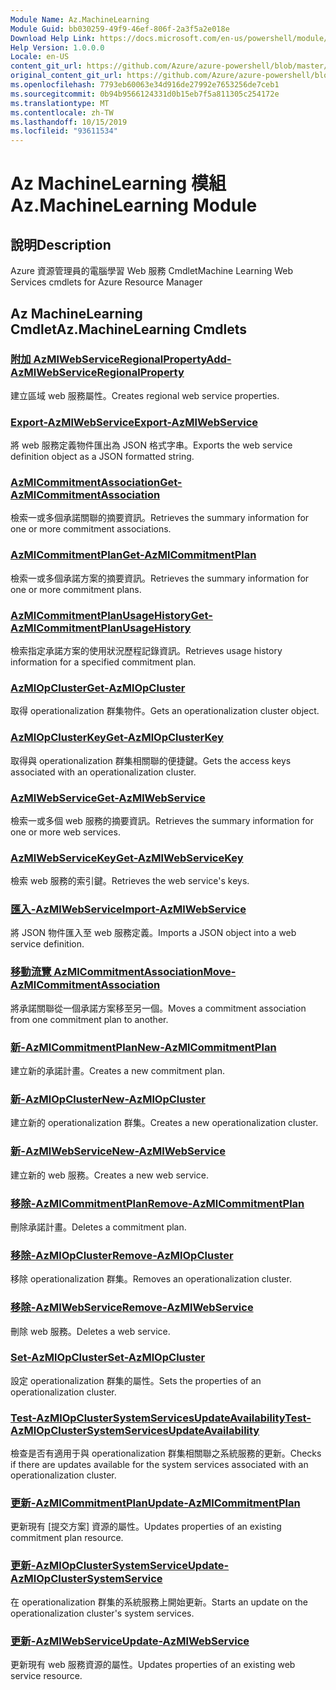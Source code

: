 ```yaml
---
Module Name: Az.MachineLearning
Module Guid: bb030259-49f9-46ef-806f-2a3f5a2e018e
Download Help Link: https://docs.microsoft.com/en-us/powershell/module/az.machinelearning
Help Version: 1.0.0.0
Locale: en-US
content_git_url: https://github.com/Azure/azure-powershell/blob/master/src/MachineLearning/MachineLearning/help/Az.MachineLearning.md
original_content_git_url: https://github.com/Azure/azure-powershell/blob/master/src/MachineLearning/MachineLearning/help/Az.MachineLearning.md
ms.openlocfilehash: 7793eb60063e34d916de27992e7653256de7ceb1
ms.sourcegitcommit: 0b94b9566124331d0b15eb7f5a811305c254172e
ms.translationtype: MT
ms.contentlocale: zh-TW
ms.lasthandoff: 10/15/2019
ms.locfileid: "93611534"
---
```

# <span data-ttu-id="d0048-101">Az MachineLearning 模組</span><span class="sxs-lookup"><span data-stu-id="d0048-101">Az.MachineLearning Module</span></span>
## <span data-ttu-id="d0048-102">說明</span><span class="sxs-lookup"><span data-stu-id="d0048-102">Description</span></span>
<span data-ttu-id="d0048-103">Azure 資源管理員的電腦學習 Web 服務 Cmdlet</span><span class="sxs-lookup"><span data-stu-id="d0048-103">Machine Learning Web Services cmdlets for Azure Resource Manager</span></span>

## <span data-ttu-id="d0048-104">Az MachineLearning Cmdlet</span><span class="sxs-lookup"><span data-stu-id="d0048-104">Az.MachineLearning Cmdlets</span></span>
### [<span data-ttu-id="d0048-105">附加 AzMlWebServiceRegionalProperty</span><span class="sxs-lookup"><span data-stu-id="d0048-105">Add-AzMlWebServiceRegionalProperty</span></span>](Add-AzMlWebServiceRegionalProperty.md)
<span data-ttu-id="d0048-106">建立區域 web 服務屬性。</span><span class="sxs-lookup"><span data-stu-id="d0048-106">Creates regional web service properties.</span></span>

### [<span data-ttu-id="d0048-107">Export-AzMlWebService</span><span class="sxs-lookup"><span data-stu-id="d0048-107">Export-AzMlWebService</span></span>](Export-AzMlWebService.md)
<span data-ttu-id="d0048-108">將 web 服務定義物件匯出為 JSON 格式字串。</span><span class="sxs-lookup"><span data-stu-id="d0048-108">Exports the web service definition object as a JSON formatted string.</span></span>

### [<span data-ttu-id="d0048-109">AzMlCommitmentAssociation</span><span class="sxs-lookup"><span data-stu-id="d0048-109">Get-AzMlCommitmentAssociation</span></span>](Get-AzMlCommitmentAssociation.md)
<span data-ttu-id="d0048-110">檢索一或多個承諾關聯的摘要資訊。</span><span class="sxs-lookup"><span data-stu-id="d0048-110">Retrieves the summary information for one or more commitment associations.</span></span>

### [<span data-ttu-id="d0048-111">AzMlCommitmentPlan</span><span class="sxs-lookup"><span data-stu-id="d0048-111">Get-AzMlCommitmentPlan</span></span>](Get-AzMlCommitmentPlan.md)
<span data-ttu-id="d0048-112">檢索一或多個承諾方案的摘要資訊。</span><span class="sxs-lookup"><span data-stu-id="d0048-112">Retrieves the summary information for one or more commitment plans.</span></span>

### [<span data-ttu-id="d0048-113">AzMlCommitmentPlanUsageHistory</span><span class="sxs-lookup"><span data-stu-id="d0048-113">Get-AzMlCommitmentPlanUsageHistory</span></span>](Get-AzMlCommitmentPlanUsageHistory.md)
<span data-ttu-id="d0048-114">檢索指定承諾方案的使用狀況歷程記錄資訊。</span><span class="sxs-lookup"><span data-stu-id="d0048-114">Retrieves usage history information for a specified commitment plan.</span></span>

### [<span data-ttu-id="d0048-115">AzMlOpCluster</span><span class="sxs-lookup"><span data-stu-id="d0048-115">Get-AzMlOpCluster</span></span>](Get-AzMlOpCluster.md)
<span data-ttu-id="d0048-116">取得 operationalization 群集物件。</span><span class="sxs-lookup"><span data-stu-id="d0048-116">Gets an operationalization cluster object.</span></span>

### [<span data-ttu-id="d0048-117">AzMlOpClusterKey</span><span class="sxs-lookup"><span data-stu-id="d0048-117">Get-AzMlOpClusterKey</span></span>](Get-AzMlOpClusterKey.md)
<span data-ttu-id="d0048-118">取得與 operationalization 群集相關聯的便捷鍵。</span><span class="sxs-lookup"><span data-stu-id="d0048-118">Gets the access keys associated with an operationalization cluster.</span></span>

### [<span data-ttu-id="d0048-119">AzMlWebService</span><span class="sxs-lookup"><span data-stu-id="d0048-119">Get-AzMlWebService</span></span>](Get-AzMlWebService.md)
<span data-ttu-id="d0048-120">檢索一或多個 web 服務的摘要資訊。</span><span class="sxs-lookup"><span data-stu-id="d0048-120">Retrieves the summary information for one or more web services.</span></span>

### [<span data-ttu-id="d0048-121">AzMlWebServiceKey</span><span class="sxs-lookup"><span data-stu-id="d0048-121">Get-AzMlWebServiceKey</span></span>](Get-AzMlWebServiceKey.md)
<span data-ttu-id="d0048-122">檢索 web 服務的索引鍵。</span><span class="sxs-lookup"><span data-stu-id="d0048-122">Retrieves the web service's keys.</span></span>

### [<span data-ttu-id="d0048-123">匯入-AzMlWebService</span><span class="sxs-lookup"><span data-stu-id="d0048-123">Import-AzMlWebService</span></span>](Import-AzMlWebService.md)
<span data-ttu-id="d0048-124">將 JSON 物件匯入至 web 服務定義。</span><span class="sxs-lookup"><span data-stu-id="d0048-124">Imports a JSON object into a web service definition.</span></span>

### [<span data-ttu-id="d0048-125">移動流覽 AzMlCommitmentAssociation</span><span class="sxs-lookup"><span data-stu-id="d0048-125">Move-AzMlCommitmentAssociation</span></span>](Move-AzMlCommitmentAssociation.md)
<span data-ttu-id="d0048-126">將承諾關聯從一個承諾方案移至另一個。</span><span class="sxs-lookup"><span data-stu-id="d0048-126">Moves a commitment association from one commitment plan to another.</span></span>

### [<span data-ttu-id="d0048-127">新-AzMlCommitmentPlan</span><span class="sxs-lookup"><span data-stu-id="d0048-127">New-AzMlCommitmentPlan</span></span>](New-AzMlCommitmentPlan.md)
<span data-ttu-id="d0048-128">建立新的承諾計畫。</span><span class="sxs-lookup"><span data-stu-id="d0048-128">Creates a new commitment plan.</span></span>

### [<span data-ttu-id="d0048-129">新-AzMlOpCluster</span><span class="sxs-lookup"><span data-stu-id="d0048-129">New-AzMlOpCluster</span></span>](New-AzMlOpCluster.md)
<span data-ttu-id="d0048-130">建立新的 operationalization 群集。</span><span class="sxs-lookup"><span data-stu-id="d0048-130">Creates a new operationalization cluster.</span></span>

### [<span data-ttu-id="d0048-131">新-AzMlWebService</span><span class="sxs-lookup"><span data-stu-id="d0048-131">New-AzMlWebService</span></span>](New-AzMlWebService.md)
<span data-ttu-id="d0048-132">建立新的 web 服務。</span><span class="sxs-lookup"><span data-stu-id="d0048-132">Creates a new web service.</span></span>

### [<span data-ttu-id="d0048-133">移除-AzMlCommitmentPlan</span><span class="sxs-lookup"><span data-stu-id="d0048-133">Remove-AzMlCommitmentPlan</span></span>](Remove-AzMlCommitmentPlan.md)
<span data-ttu-id="d0048-134">刪除承諾計畫。</span><span class="sxs-lookup"><span data-stu-id="d0048-134">Deletes a commitment plan.</span></span>

### [<span data-ttu-id="d0048-135">移除-AzMlOpCluster</span><span class="sxs-lookup"><span data-stu-id="d0048-135">Remove-AzMlOpCluster</span></span>](Remove-AzMlOpCluster.md)
<span data-ttu-id="d0048-136">移除 operationalization 群集。</span><span class="sxs-lookup"><span data-stu-id="d0048-136">Removes an operationalization cluster.</span></span>

### [<span data-ttu-id="d0048-137">移除-AzMlWebService</span><span class="sxs-lookup"><span data-stu-id="d0048-137">Remove-AzMlWebService</span></span>](Remove-AzMlWebService.md)
<span data-ttu-id="d0048-138">刪除 web 服務。</span><span class="sxs-lookup"><span data-stu-id="d0048-138">Deletes a web service.</span></span>

### [<span data-ttu-id="d0048-139">Set-AzMlOpCluster</span><span class="sxs-lookup"><span data-stu-id="d0048-139">Set-AzMlOpCluster</span></span>](Set-AzMlOpCluster.md)
<span data-ttu-id="d0048-140">設定 operationalization 群集的屬性。</span><span class="sxs-lookup"><span data-stu-id="d0048-140">Sets the properties of an operationalization cluster.</span></span>

### [<span data-ttu-id="d0048-141">Test-AzMlOpClusterSystemServicesUpdateAvailability</span><span class="sxs-lookup"><span data-stu-id="d0048-141">Test-AzMlOpClusterSystemServicesUpdateAvailability</span></span>](Test-AzMlOpClusterSystemServicesUpdateAvailability.md)
<span data-ttu-id="d0048-142">檢查是否有適用于與 operationalization 群集相關聯之系統服務的更新。</span><span class="sxs-lookup"><span data-stu-id="d0048-142">Checks if there are updates available for the system services associated with an operationalization cluster.</span></span>

### [<span data-ttu-id="d0048-143">更新-AzMlCommitmentPlan</span><span class="sxs-lookup"><span data-stu-id="d0048-143">Update-AzMlCommitmentPlan</span></span>](Update-AzMlCommitmentPlan.md)
<span data-ttu-id="d0048-144">更新現有 [提交方案] 資源的屬性。</span><span class="sxs-lookup"><span data-stu-id="d0048-144">Updates properties of an existing commitment plan resource.</span></span>

### [<span data-ttu-id="d0048-145">更新-AzMlOpClusterSystemService</span><span class="sxs-lookup"><span data-stu-id="d0048-145">Update-AzMlOpClusterSystemService</span></span>](Update-AzMlOpClusterSystemService.md)
<span data-ttu-id="d0048-146">在 operationalization 群集的系統服務上開始更新。</span><span class="sxs-lookup"><span data-stu-id="d0048-146">Starts an update on the operationalization cluster's system services.</span></span>

### [<span data-ttu-id="d0048-147">更新-AzMlWebService</span><span class="sxs-lookup"><span data-stu-id="d0048-147">Update-AzMlWebService</span></span>](Update-AzMlWebService.md)
<span data-ttu-id="d0048-148">更新現有 web 服務資源的屬性。</span><span class="sxs-lookup"><span data-stu-id="d0048-148">Updates properties of an existing web service resource.</span></span>

